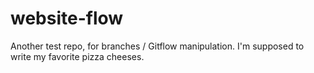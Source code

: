 # website-flow
Another test repo, for branches / Gitflow manipulation.
I'm supposed to write my favorite pizza cheeses.
